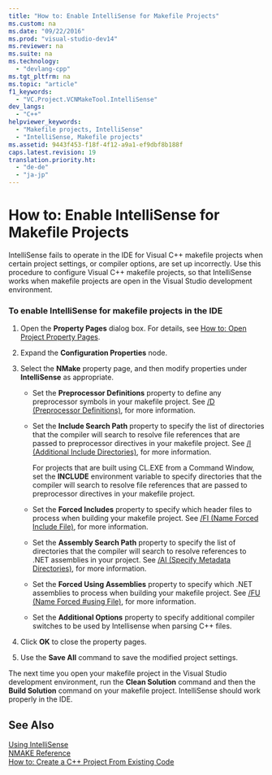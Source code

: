 ```yaml
---
title: "How to: Enable IntelliSense for Makefile Projects"
ms.custom: na
ms.date: "09/22/2016"
ms.prod: "visual-studio-dev14"
ms.reviewer: na
ms.suite: na
ms.technology: 
  - "devlang-cpp"
ms.tgt_pltfrm: na
ms.topic: "article"
f1_keywords: 
  - "VC.Project.VCNMakeTool.IntelliSense"
dev_langs: 
  - "C++"
helpviewer_keywords: 
  - "Makefile projects, IntelliSense"
  - "IntelliSense, Makefile projects"
ms.assetid: 9443f453-f18f-4f12-a9a1-ef9dbf8b188f
caps.latest.revision: 19
translation.priority.ht: 
  - "de-de"
  - "ja-jp"
---
```

# How to: Enable IntelliSense for Makefile Projects
IntelliSense fails to operate in the IDE for Visual C++ makefile projects when certain project settings, or compiler options, are set up incorrectly. Use this procedure to configure Visual C++ makefile projects, so that IntelliSense works when makefile projects are open in the Visual Studio development environment.  
  
### To enable IntelliSense for makefile projects in the IDE  
  
1.  Open the **Property Pages** dialog box. For details, see [How to: Open Project Property Pages](../Topic/How%20to:%20Open%20Project%20Property%20Pages.md).  
  
2.  Expand the **Configuration Properties** node.  
  
3.  Select the **NMake** property page, and then modify properties under **IntelliSense** as appropriate.  
  
    -   Set the **Preprocessor Definitions** property to define any preprocessor symbols in your makefile project. See [/D (Preprocessor Definitions)](../VS_csharp/-d--preprocessor-definitions-.md), for more information.  
  
    -   Set the **Include Search Path** property to specify the list of directories that the compiler will search to resolve file references that are passed to preprocessor directives in your makefile project. See [/I (Additional Include Directories)](../VS_csharp/-i--additional-include-directories-.md), for more information.  
  
         For projects that are built using CL.EXE from a Command Window, set the **INCLUDE** environment variable to specify directories that the compiler will search to resolve file references that are passed to preprocessor directives in your makefile project.  
  
    -   Set the **Forced Includes** property to specify which header files to process when building your makefile project. See [/FI (Name Forced Include File)](../VS_csharp/-fi--name-forced-include-file-.md), for more information.  
  
    -   Set the **Assembly Search Path** property to specify the list of directories that the compiler will search to resolve references to .NET assemblies in your project. See [/AI (Specify Metadata Directories)](../VS_csharp/-ai--specify-metadata-directories-.md), for more information.  
  
    -   Set the **Forced Using Assemblies** property to specify which .NET assemblies to process when building your makefile project. See [/FU (Name Forced #using File)](../VS_csharp/-fu--name-forced-sharpusing-file-.md), for more information.  
  
    -   Set the **Additional Options** property to specify additional compiler switches to be used by Intellisense when parsing C++ files.  
  
4.  Click **OK** to close the property pages.  
  
5.  Use the **Save All** command to save the modified project settings.  
  
 The next time you open your makefile project in the Visual Studio development environment, run the **Clean Solution** command and then the **Build Solution** command on your makefile project. IntelliSense should work properly in the IDE.  
  
## See Also  
 [Using IntelliSense](../VS_csharp/using-intellisense.md)   
 [NMAKE Reference](../VS_csharp/nmake-reference.md)   
 [How to: Create a C++ Project From Existing Code](../VS_csharp/how-to--create-a-c---project-from-existing-code.md)